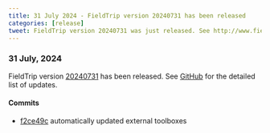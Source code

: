 ```yaml
---
title: 31 July 2024 - FieldTrip version 20240731 has been released
categories: [release]
tweet: FieldTrip version 20240731 was just released. See http://www.fieldtriptoolbox.org/#31-july-2024
---
```


### 31 July, 2024

FieldTrip version [20240731](http://github.com/fieldtrip/fieldtrip/releases/tag/20240731) has been released.
See [GitHub](https://github.com/fieldtrip/fieldtrip/compare/20240726...20240731) for the detailed list of updates.

#### Commits

- [f2ce49c](http://github.com/fieldtrip/fieldtrip/commit/f2ce49c) automatically updated external toolboxes
